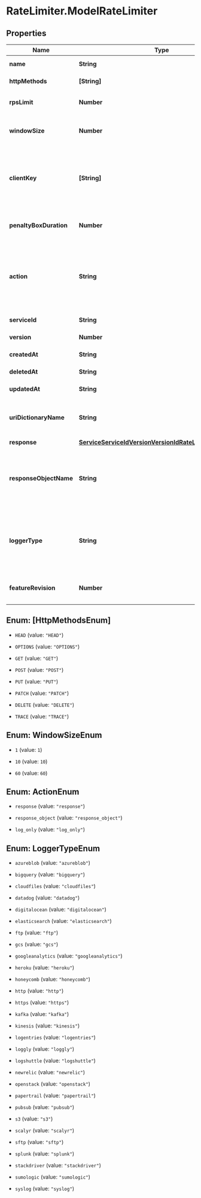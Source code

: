 # RateLimiter.ModelRateLimiter

## Properties

Name | Type | Description | Notes
------------ | ------------- | ------------- | -------------
**name** | **String** | A human readable name for the rate limiting rule. | 
**httpMethods** | **[String]** | Array of HTTP methods to apply rate limiting to. | 
**rpsLimit** | **Number** | Upper limit of requests per second allowed by the rate limiter. | 
**windowSize** | **Number** | Number of seconds during which the RPS limit must be exceeded in order to trigger a violation. | 
**clientKey** | **[String]** | Array of VCL variables used to generate a counter key to identify a client. Examples variables include &#x60;req.http.Fastly-Client-IP&#x60;, &#x60;req.http.User-Agent&#x60;, or a custom header like &#x60;req.http.API-Key&#x60;. | 
**penaltyBoxDuration** | **Number** | Length of time in seconds that the rate limiter is in effect after the initial violation is detected. | 
**action** | **String** | The action to take when a rate limiter violation is detected. \&quot;response\&quot; and \&quot;response_object\&quot; prevent an origin request; \&quot;log_only\&quot; logs the violation but allows the origin request to continue. | 
**serviceId** | **String** | Alphanumeric string identifying the service. | [optional] [readonly] 
**version** | **Number** | Integer identifying a service version. | [optional] [readonly] 
**createdAt** | **String** | Date and time in ISO 8601 format. | [optional] [readonly] 
**deletedAt** | **String** | Date and time in ISO 8601 format. | [optional] [readonly] 
**updatedAt** | **String** | Date and time in ISO 8601 format. | [optional] [readonly] 
**uriDictionaryName** | **String** | The name of an Edge Dictionary containing URIs as keys. If not defined or null, all origin URIs will be rate limited. | [optional] 
**response** | [**ServiceServiceIdVersionVersionIdRateLimitersResponse**](ServiceServiceIdVersionVersionIdRateLimitersResponse.md) |  | [optional] 
**responseObjectName** | **String** | Name of existing response object. Required if &#x60;action&#x60; is \&quot;response_object\&quot;. Note that the rate limiter response is only updated to reflect the response object content when saving the rate limiter configuration. | [optional] 
**loggerType** | **String** | Name of the type of logging endpoint to be used when action is \&quot;log_only\&quot;. The logging endpoint type is used to determine the appropriate log format to use when emitting log entries. | [optional] 
**featureRevision** | **Number** | Revision number of the rate limiting feature implementation. Defaults to the most recent revision. | [optional] 



## Enum: [HttpMethodsEnum]


* `HEAD` (value: `"HEAD"`)

* `OPTIONS` (value: `"OPTIONS"`)

* `GET` (value: `"GET"`)

* `POST` (value: `"POST"`)

* `PUT` (value: `"PUT"`)

* `PATCH` (value: `"PATCH"`)

* `DELETE` (value: `"DELETE"`)

* `TRACE` (value: `"TRACE"`)





## Enum: WindowSizeEnum


* `1` (value: `1`)

* `10` (value: `10`)

* `60` (value: `60`)





## Enum: ActionEnum


* `response` (value: `"response"`)

* `response_object` (value: `"response_object"`)

* `log_only` (value: `"log_only"`)





## Enum: LoggerTypeEnum


* `azureblob` (value: `"azureblob"`)

* `bigquery` (value: `"bigquery"`)

* `cloudfiles` (value: `"cloudfiles"`)

* `datadog` (value: `"datadog"`)

* `digitalocean` (value: `"digitalocean"`)

* `elasticsearch` (value: `"elasticsearch"`)

* `ftp` (value: `"ftp"`)

* `gcs` (value: `"gcs"`)

* `googleanalytics` (value: `"googleanalytics"`)

* `heroku` (value: `"heroku"`)

* `honeycomb` (value: `"honeycomb"`)

* `http` (value: `"http"`)

* `https` (value: `"https"`)

* `kafka` (value: `"kafka"`)

* `kinesis` (value: `"kinesis"`)

* `logentries` (value: `"logentries"`)

* `loggly` (value: `"loggly"`)

* `logshuttle` (value: `"logshuttle"`)

* `newrelic` (value: `"newrelic"`)

* `openstack` (value: `"openstack"`)

* `papertrail` (value: `"papertrail"`)

* `pubsub` (value: `"pubsub"`)

* `s3` (value: `"s3"`)

* `scalyr` (value: `"scalyr"`)

* `sftp` (value: `"sftp"`)

* `splunk` (value: `"splunk"`)

* `stackdriver` (value: `"stackdriver"`)

* `sumologic` (value: `"sumologic"`)

* `syslog` (value: `"syslog"`)




